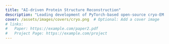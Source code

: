 ```yaml
---
title: "AI-driven Protein Structure Reconstruction"
description: "Leading development of PyTorch-based open-source cryo-EM reconstruction software from scratch. Integrating the software to AI foundation models for downstream biology tasks, enabling enhanced protein structure prediction."
cover: /assets/images/covers/cryo.png  # Optional: Add a cover image
# links:
#   Paper: https://example.com/paper2.pdf
#   Project Page: https://example.com/project
---
```

